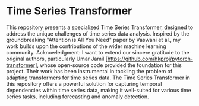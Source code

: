 # Time Series Transformer

This repository presents a specialized Time Series Transformer, designed to address the unique challenges of time series data analysis. Inspired by the groundbreaking "Attention is All You Need" paper by Vaswani et al., my work builds upon the contributions of the wider machine learning community.
Acknowledgment: I want to extend our sincere gratitude to the original authors, particularly Umar Jamil [https://github.com/hkproj/pytorch-transformer], whose open-source code provided the foundation for this project. Their work has been instrumental in tackling the problem of adapting transformers for time series data.  The Time Series Transformer in this repository offers a powerful solution for capturing temporal dependencies within time series data, making it well-suited for various time series tasks, including forecasting and anomaly detection.
